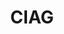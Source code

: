 ---
title: CIAG
type: landing
show_breadcrumb: true

tags: ["training-en"]

sections:
  - block: markdown
    content:
      title: CIAG
      subtitle: Artificial Intelligence Course applied to Geosciences (CIAG)​
      text: |-
        <p>With the aim of helping companies in the process of training their employees and, thus, disseminating knowledge within institutions, researchers from the Department of Computer Science (DCC) at UFMG, who have extensive experience in marketing and innovation, created courses and closed professional residencies in Data Science, developed based on the specific characteristics and interests of each organization. During the course it is possible to level and disseminate the teams' skills and, at the same time, the residencies allow participants to create solutions to problems they experience on a daily basis and that can bring gains to everyone's work processes and the company's results.

  - block: image-gallery
    custom_id: 'minha-galeria'
    content:
      images:
        - filename: CIAG-1-1.jpg

  - block: markdown
    content:
      text: |-
        <p>In this context, Petrobras has maintained a partnership with DCC for several years and, this Friday (04/26/24), the company's sixth group of professionals completed the Deep Learning course. During the ten weeks that the course lasted, students were accompanied by specialist teachers and tutors from DCC, covering the areas of Computer Science, Computational Mathematics and Information Systems. These professionals worked closely and qualified students in this immersion in the world of deep learning using neural networks. During the course, participants learn how to use Deep Learning, a technique that can handle different types of data that Petrobras routinely collects and also dedicated themselves to building a project, where they proposed solutions to problems experienced on a daily basis.
        According to professor Flávio Vinicius Diniz de Figueiredo, who coordinates the project, all the course's objectives were achieved. “It was a very dedicated and aligned group, we managed to achieve all our goals and those of the company. Our partnership has been going on for a few years and has been working very well. Soon we will have another class to qualify and add even more value to Petrobras professionals”, he said.

    design:
      # See Page Builder docs for all section customization options.
      # Choose how many columns the section has. Valid values: '1' or '2'.
      columns: '1'
---